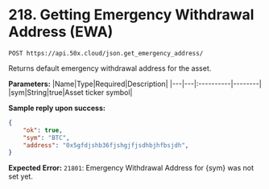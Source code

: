 # 218. Getting Emergency Withdrawal Аddress (EWA)

```test
POST https://api.50x.cloud/json.get_emergency_address/
```

Returns default emergency withdrawal address for the asset.

**Parameters:**
|Name|Type|Required|Description|
|---|---|:----------|--------|
|sym|String|true|Asset ticker symbol|

**Sample reply upon success:**

```json
{
    "ok": true, 
    "sym": "BTC", 
    "address": "0x5gfdjshb36fjshgjfjsdhbjhfbsjdh",
}
```

**Expected Error:**
`21801`: Emergency Withdrawal Аddress for {sym} was not set yet.
